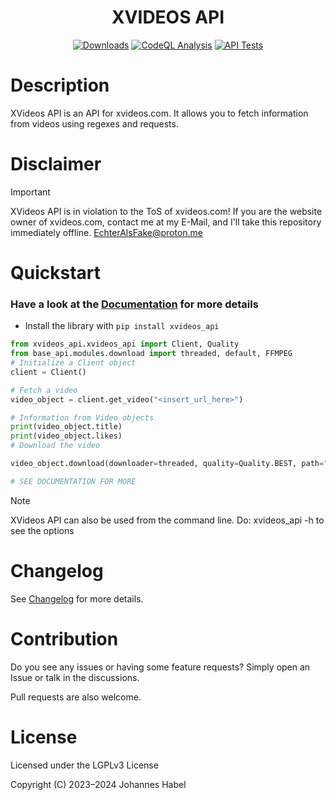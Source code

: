 <h1 align="center">XVIDEOS API</h1> 

<div align="center">
    <a href="https://pepy.tech/project/xvideos_api"><img src="https://static.pepy.tech/badge/xvideos_api" alt="Downloads"></a>
    <a href="https://github.com/EchterAlsFake/xvideos_api/workflows/"><img src="https://github.com/EchterAlsFake/xvideos_api/workflows/CodeQL/badge.svg" alt="CodeQL Analysis"/></a>
    <a href="https://github.com/EchterAlsFake/xvideos_api/workflows/"><img src="https://github.com/EchterAlsFake/xvideos_api/actions/workflows/tests.yml/badge.svg" alt="API Tests"/></a>
</div>

# Description
XVideos API is an API for xvideos.com. It allows you to fetch information from videos using regexes and requests.

# Disclaimer
> [!IMPORTANT] 
> XVideos API is in violation to the ToS of xvideos.com!
> If you are the website owner of xvideos.com, contact me at my E-Mail, and I'll take this repository immediately offline.
> EchterAlsFake@proton.me

# Quickstart

### Have a look at the [Documentation](https://github.com/EchterAlsFake/xvideos_api/blob/master/README/Documentation.md) for more details

- Install the library with `pip install xvideos_api`


```python
from xvideos_api.xvideos_api import Client, Quality
from base_api.modules.download import threaded, default, FFMPEG
# Initialize a Client object
client = Client()

# Fetch a video
video_object = client.get_video("<insert_url_here>")

# Information from Video objects
print(video_object.title)
print(video_object.likes)
# Download the video

video_object.download(downloader=threaded, quality=Quality.BEST, path="your_output_path + filename")

# SEE DOCUMENTATION FOR MORE
```

> [!NOTE]
> XVideos API can also be used from the command line. Do: xvideos_api -h to see the options
# Changelog
See [Changelog](https://github.com/EchterAlsFake/xvideos_api/blob/master/README/Changelog.md) for more details.

# Contribution
Do you see any issues or having some feature requests? Simply open an Issue or talk
in the discussions.

Pull requests are also welcome.

# License
Licensed under the LGPLv3 License

Copyright (C) 2023–2024 Johannes Habel
